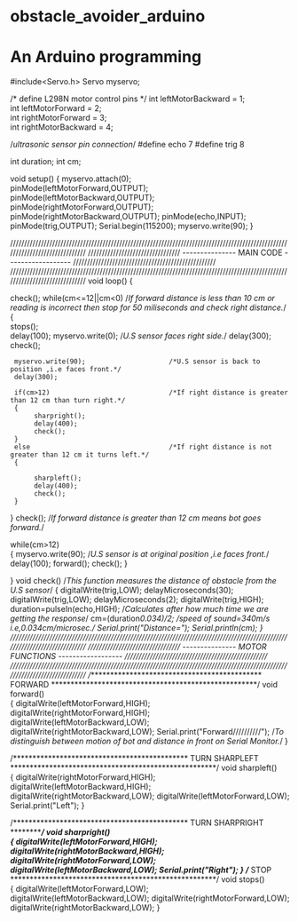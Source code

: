 # obstacle_avoider_arduino
# An Arduino programming

#include<Servo.h>
Servo myservo;

 /* define L298N motor control pins */
int leftMotorBackward = 1;          
int leftMotorForward = 2;           
int rightMotorForward = 3;          
int rightMotorBackward = 4;         

/*ultrasonic sensor pin connection*/
#define echo 7
#define trig 8

int duration;
int cm;

void setup() {
  myservo.attach(0);                
  pinMode(leftMotorForward,OUTPUT);
  pinMode(leftMotorBackward,OUTPUT);
  pinMode(rightMotorForward,OUTPUT);   
  pinMode(rightMotorBackward,OUTPUT);
  pinMode(echo,INPUT);
  pinMode(trig,OUTPUT);
  Serial.begin(115200);
  myservo.write(90); 
}

//////////////////////////////////////////////////////////////////////////////////////////////////////////////////////////////
/////////////////////////////////  ---------------   MAIN CODE   ------------------ ///////////////////////////////////////////////////
//////////////////////////////////////////////////////////////////////////////////////////////////////////////////////////////
void loop() {
  
   check();
   while(cm<=12||cm<0)                      /*If forward distance is less than 10 cm or reading is incorrect then stop for 50 miliseconds and check right distance.*/
   {               
     stops();                                
     delay(100);
     myservo.write(0);                      /*U.S sensor faces right side.*/
     delay(300);
     check();

     myservo.write(90);                     /*U.S sensor is back to position ,i.e faces front.*/
     delay(300);
    
     if(cm>12)                              /*If right distance is greater than 12 cm than turn right.*/
     { 
          sharpright();
          delay(400);
          check();
     }
     else                                   /*If right distance is not greater than 12 cm it turns left.*/
     {
       
          sharpleft();
          delay(400);
          check();
     }
   }
   check();                                 /*If forward distance is greater than 12 cm means bot goes forward.*/
   
   while(cm>12)   
   { 
     myservo.write(90);                     /*U.S sensor is at original position ,i.e faces front.*/
     delay(100);
     forward();
     check();
   }
   
}
void check()                                /*This function measures the distance of obstacle from the U.S sensor*/
{
   digitalWrite(trig,LOW);
   delayMicroseconds(30);
   digitalWrite(trig,LOW);
   delayMicroseconds(2);
   digitalWrite(trig,HIGH);
   duration=pulseIn(echo,HIGH);             /*Calculates after how much time we are getting the response*/
   cm=(duration*0.034)/2;                   /*speed of sound=340m/s i.e,0.034cm/microsec.*/
   Serial.print("Distance=");
   Serial.println(cm);
  }
//////////////////////////////////////////////////////////////////////////////////////////////////////////////////////////////
/////////////////////////////////  ---------------   MOTOR FUNCTIONS  ------------------ ///////////////////////////////////////////////////
//////////////////////////////////////////////////////////////////////////////////////////////////////////////////////////////
/********************************************* FORWARD *****************************************************/
void forward()   
{
  digitalWrite(leftMotorForward,HIGH);
  digitalWrite(rightMotorForward,HIGH);
  digitalWrite(leftMotorBackward,LOW);
  digitalWrite(rightMotorBackward,LOW);
  Serial.print("Forward//////////");         /*To distinguish between motion of bot and distance in front on Serial Monitor.*/
}

/********************************************* TURN SHARPLEFT *****************************************************/
void sharpleft()   
{
  digitalWrite(rightMotorForward,HIGH);
  digitalWrite(leftMotorBackward,HIGH);
  digitalWrite(rightMotorBackward,LOW);
  digitalWrite(leftMotorForward,LOW);
  Serial.print("Left");
}

/********************************************* TURN SHARPRIGHT *****************************************************/
void sharpright()   
{
  digitalWrite(leftMotorForward,HIGH);
  digitalWrite(rightMotorBackward,HIGH);
  digitalWrite(rightMotorForward,LOW);
  digitalWrite(leftMotorBackward,LOW);
  Serial.print("Right");
}
/********************************************* STOP *****************************************************/
void stops()   
{
  digitalWrite(leftMotorForward,LOW);
  digitalWrite(leftMotorBackward,LOW);
  digitalWrite(rightMotorForward,LOW);
  digitalWrite(rightMotorBackward,LOW);
}
